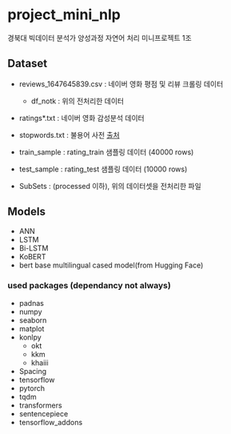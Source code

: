 # project_mini_nlp

경북대 빅데이터 분석가 양성과정 자연어 처리 미니프로젝트 1조

## Dataset

- reviews_1647645839.csv : 네이버 영화 평점 및 리뷰 크롤링 데이터
  - df_notk : 위의 전처리한 데이터
- ratings*.txt : 네이버 영화 감성분석 데이터
- stopwords.txt : 불용어 사전 [출처](https://deep.chulgil.me/hangugeo-bulyongeo-riseuteu/)
- train_sample : rating_train 샘플링 데이터 (40000 rows)
- test_sample : rating_test 샘플링 데이터 (10000 rows)
  
- SubSets : (processed 이하), 위의 데이터셋을 전처리한 파일

## Models

- ANN
- LSTM
- Bi-LSTM
- KoBERT
- bert base multilingual cased model(from Hugging Face)

### used packages (dependancy not always)

- padnas
- numpy
- seaborn
- matplot
- konlpy
  - okt
  - kkm
  - khaiii
- Spacing
- tensorflow
- pytorch
- tqdm
- transformers
- sentencepiece
- tensorflow_addons
